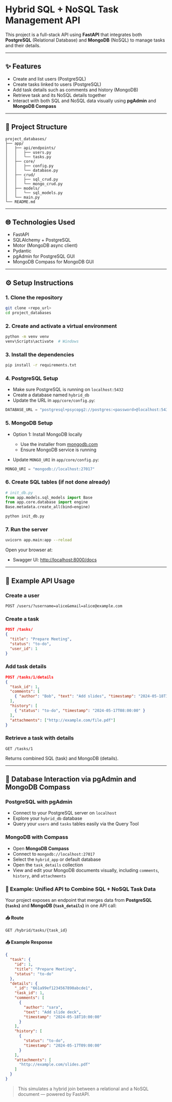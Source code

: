 # Hybrid SQL + NoSQL Task Management API

This project is a full-stack API using **FastAPI** that integrates both **PostgreSQL** (Relational Database) and **MongoDB** (NoSQL) to manage tasks and their details.

---

## ✨ Features

* Create and list users (PostgreSQL)
* Create tasks linked to users (PostgreSQL)
* Add task details such as comments and history (MongoDB)
* Retrieve task and its NoSQL details together
* Interact with both SQL and NoSQL data visually using **pgAdmin** and **MongoDB Compass**

---

## 📁 Project Structure

```
project_databases/
├── app/
│   ├── api/endpoints/
│   │   ├── users.py
│   │   └── tasks.py
│   ├── core/
│   │   ├── config.py
│   │   └── database.py
│   ├── crud/
│   │   ├── sql_crud.py
│   │   └── mongo_crud.py
│   ├── models/
│   │   └── sql_models.py
│   └── main.py
└── README.md
```

---

## 🌐 Technologies Used

* FastAPI
* SQLAlchemy + PostgreSQL
* Motor (MongoDB async client)
* Pydantic
* pgAdmin for PostgreSQL GUI
* MongoDB Compass for MongoDB GUI

---

## ⚙️ Setup Instructions

### 1. Clone the repository

```bash
git clone <repo_url>
cd project_databases
```

### 2. Create and activate a virtual environment

```bash
python -m venv venv
venv\Scripts\activate  # Windows
```

### 3. Install the dependencies

```bash
pip install -r requirements.txt
```

### 4. PostgreSQL Setup

* Make sure PostgreSQL is running on `localhost:5432`
* Create a database named `hybrid_db`
* Update the URL in `app/core/config.py`:

```python
DATABASE_URL = "postgresql+psycopg2://postgres:<password>@localhost:5432/hybrid_db"
```

### 5. MongoDB Setup

* Option 1: Install MongoDB locally

  * Use the installer from [mongodb.com](https://www.mongodb.com/try/download/community)
  * Ensure MongoDB service is running



* Update `MONGO_URI` in `app/core/config.py`:

```python
MONGO_URI = "mongodb://localhost:27017"
```

### 6. Create SQL tables (if not done already)

```python
# init_db.py
from app.models.sql_models import Base
from app.core.database import engine
Base.metadata.create_all(bind=engine)
```

```bash
python init_db.py
```

### 7. Run the server

```bash
uvicorn app.main:app --reload
```

Open your browser at:

* Swagger UI: [http://localhost:8000/docs](http://localhost:8000/docs)

---

## 🔢 Example API Usage

### Create a user

```
POST /users/?username=alice&email=alice@example.com
```

### Create a task

```json
POST /tasks/
{
  "title": "Prepare Meeting",
  "status": "to-do",
  "user_id": 1
}
```

### Add task details

```json
POST /tasks/1/details
{
  "task_id": 1,
  "comments": [
    { "author": "Bob", "text": "Add slides", "timestamp": "2024-05-18T10:00:00" }
  ],
  "history": [
    { "status": "to-do", "timestamp": "2024-05-17T08:00:00" }
  ],
  "attachments": ["http://example.com/file.pdf"]
}
```

### Retrieve a task with details

```
GET /tasks/1
```

Returns combined SQL (task) and MongoDB (details).

---

## 📃 Database Interaction via pgAdmin and MongoDB Compass

### PostgreSQL with pgAdmin

* Connect to your PostgreSQL server on `localhost`
* Explore your `hybrid_db` database
* Query your `users` and `tasks` tables easily via the Query Tool

### MongoDB with Compass

* Open **MongoDB Compass**
* Connect to `mongodb://localhost:27017`
* Select the `hybrid_app` or default database
* Open the `task_details` collection
* View and edit your MongoDB documents visually, including `comments`, `history`, and `attachments`


### 🔀 Example: Unified API to Combine SQL + NoSQL Task Data

Your project exposes an endpoint that merges data from **PostgreSQL (`tasks`)** and **MongoDB (`task_details`)** in one API call:

#### 📥 Route

```http
GET /hybrid/tasks/{task_id}
```

#### 📤 Example Response

```json
{
  "task": {
    "id": 1,
    "title": "Prepare Meeting",
    "status": "to-do"
  },
  "details": {
    "_id": "661a99ef1234567890abcde1",
    "task_id": 1,
    "comments": [
      {
        "author": "sara",
        "text": "Add slide deck",
        "timestamp": "2024-05-18T10:00:00"
      }
    ],
    "history": [
      {
        "status": "to-do",
        "timestamp": "2024-05-17T09:00:00"
      }
    ],
    "attachments": [
      "http://example.com/slides.pdf"
    ]
  }
}
```

> This simulates a hybrid join between a relational and a NoSQL document — powered by FastAPI.

